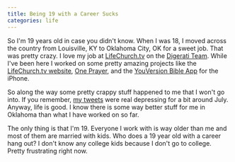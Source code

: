 ```yaml
---
title: Being 19 with a Career Sucks
categories: life
---
```


So I'm 19 years old in case you didn't know. When I was 18, I moved across the country from Louisville, KY to Oklahoma City, OK for a sweet job. That was pretty crazy. I love my job at [LifeChurch.tv](http://www.lifechurch.tv/) on the [Digerati Team](http://lifechurch.tv/digerati/). While I've been here I worked on some pretty amazing projects like the [LifeChurch.tv website](http://www.lifechurch.tv/), [One Prayer](http://oneprayer.com/), and the [YouVersion Bible App](http://youversion.com/iphone) for the iPhone.

So along the way some pretty crappy stuff happened to me that I won't go into. If you remember, [my tweets](http://twitter.com/soffes) were real depressing for a bit around July. Anyway, life is good. I know there is some way better stuff for me in Oklahoma than what I have worked on so far.

The only thing is that I'm 19. Everyone I work with is way older than me and most of them are married with kids. Who does a 19 year old with a career hang out? I don't know any college kids because I don't go to college. Pretty frustrating right now.
